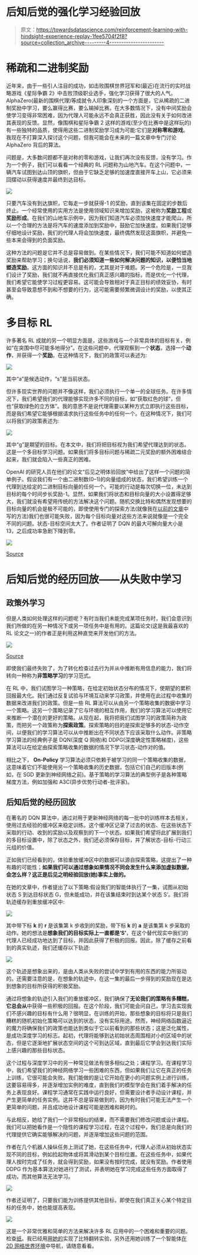 # 后知后觉的强化学习经验回放

> 原文：<https://towardsdatascience.com/reinforcement-learning-with-hindsight-experience-replay-1fee5704f2f8?source=collection_archive---------4----------------------->

# **稀疏和二进制奖励**

近年来，由于一些引人注目的成功，如击败围棋世界冠军和(最近)在流行的实时战略游戏《星际争霸 2》中击败顶级职业选手，强化学习获得了很大的人气。AlphaZero(最新的围棋代理)等成就令人印象深刻的一个方面是，它从稀疏的二进制奖励中学习，要么赢得比赛，要么输掉比赛。在大多数情况下，没有中间奖励会使学习变得非常困难，因为代理人可能永远不会真正获胜，因此没有关于如何改进其表现的反馈。显然，像围棋和星际争霸 2 这样的游戏(至少在比赛中是这样玩的)有一些独特的品质，使得用这些二进制奖励学习成为可能:它们是**对称零和游戏**。我现在不打算深入探讨这个问题，但我可能会在未来的一篇文章中专门讨论 AlphaZero 背后的算法。

问题是，大多数问题都不是对称的零和游戏，让我们再次没有反馈，没有学习。作为一个例子，我们可以看看一个经典的 RL 问题称为山地汽车。在这个问题中，一辆汽车试图到达山顶的旗帜，但由于它缺乏足够的加速度直接开车上山，它必须来回摆动以获得速度并最终到达目标。

![](img/de4bb2fa07b7e036de5496ac6e07bed9.png)

只要汽车没有到达旗帜，它每走一步就获得-1 的奖励，直到该集在固定的步数后终止。一个经常使用的实用方法是使用领域知识来增加奖励，这被称为**奖励工程**或**奖励形成**。在我们的山地车示例中，因为我们知道汽车必须加快速度才能爬山，所以一个合理的方法是将汽车的速度添加到奖励中，鼓励它加快速度。如果我们足够仔细地设计奖励，我们的代理人将会加快速度，最终偶然发现这面旗帜，并避免一些本来会得到的负面奖励。

这种方法的问题是它并不总是容易做到。在某些情况下，我们可能不知道如何塑造奖励来帮助学习；换句话说，**我们必须知道一些如何解决问题的知识，以便恰当地塑造奖励**。这方面的知识并不总是有的，尤其是对于难题。另一个危险是，一旦我们设计了奖励，我们就不再直接优化我们真正感兴趣的指标，而是优化一个代理，我们希望它能使学习过程更容易。这可能会导致相对于真正目标的绩效妥协，有时甚至会导致意想不到和不想要的行为，这可能需要频繁微调设计的奖励，以使其正确。

# **多目标 RL**

许多著名 RL 成就的另一个明显方面是，这些游戏与一个非常具体的目标有关，例如“在突围中尽可能多地得分”。在这些问题中，代理观察到一个**状态**，选择一个**动作**，并获得一个**奖励**。在这种情况下，我们的政策可以表述为:

![](img/9d52ecc571936c3223ae17c9889bbf38.png)

其中“a”是候选动作，“s”是当前状态。

但许多现实世界的问题并不像这样，我们必须执行一个单一的全球任务。在许多情况下，我们希望我们的代理能够实现许多不同的目标，如“获取红色的球”，但也“获取绿色的立方体”。我的意思不是说代理需要以某种方式立即执行这些目标，而是我们希望它能够根据请求执行这些任务中的任何一个。在这种情况下，我们可以将我们的政策表述为:

![](img/3f1425134ca4cdb8f0a01dd6a66de2dd.png)

其中“g”是期望的目标。在本文中，我们将把目标视为我们希望代理达到的状态。这是一个多目标学习问题。如果我们将多目标问题与稀疏二元奖励的额外困难结合起来，我们就会陷入一些真正的困难。

OpenAI 的研究人员在他们的论文“后见之明体验回放”中给出了这样一个问题的简单例子。假设我们有一个由二进制数(0–1)的向量组成的状态，我们希望训练一个代理到达给定的二进制目标向量的任何一个。可能的行动是每次切换一位，未达到目标的每个时间步长奖励-1。显然，如果我们将状态和目标向量的大小设置得足够大，我们就没有希望用传统的方法解决这个问题。随机交换比特和偶然发现想要的目标向量的机会是极不可能的，即使使用专门的探索方法(就像我在[以前的文章](https://medium.com/@or.rivlin.mail/reinforcement-learning-with-exploration-by-random-network-distillation-a3e412004402)中写的方法)我们也很可能失败，因为每个目标向量对这些方法来说就像是一个完全不同的问题。状态-目标空间太大了。作者证明了 DQN 的最大可解向量大小是 13，之后成功率急剧下降到零。

![](img/6acad4315644759c1c1702f6d849ac7b.png)

[Source](https://becominghuman.ai/learning-from-mistakes-with-hindsight-experience-replay-547fce2b3305)

# **后知后觉的经历回放——从失败中学习**

## **政策外学习**

但是人类如何处理这样的问题呢？有时当我们未能完成某项任务时，我们会意识到我们所做的在另一种情况下或另一项任务中是有用的。这篇论文(这是我最喜欢的 RL 论文之一)的作者正是利用这种直觉来开发他们的方法。

![](img/838db35e7c645b76cdb88784c57614d2.png)

[Source](http://thepurposeisprofit.com/2016/03/29/avoid-this-startup-blunder-when-pitching-investors/)

即使我们最终失败了，为了转化检查过去行为并从中推断有用信息的能力，我们将转向一种称为**非策略学习**的学习范式。

在 RL 中，我们试图学习一种策略，在给定初始状态分布的情况下，使期望的累积回报最大化。我们通过反复试验与环境互动来学习政策，并使用在此过程中收集的数据来改进我们的政策。但是一些 RL 算法可以从由另一个策略收集的数据中学习一个策略。这另一个策略记录了它与环境的相互作用，我们的学习算法可以使用它来推断一个潜在的更好的策略。从现在起，我将把我们试图学习的政策简称为政策，而把另一个政策称为**探索政策**。探索策略的目的是探索足够多的状态-动作空间，以便我们的学习算法可以从中推断出在不同状态下应该采取什么动作。非策略学习算法的经典例子是 DQN(深度 Q 网络)和 DDPG(深度确定性策略梯度)，这些算法可以在给定由探索策略收集的数据的情况下学习状态-动作对的值。

相比之下， **On-Policy** 学习算法必须只依赖于被学习的同一个策略收集的数据，这意味着它们不能使用另一个策略收集的历史数据，包括它们自己的旧版本(例如，在 SGD 更新到神经网络之前)。基于策略的学习算法的典型例子是各种策略梯度方法，例如加强和 A3C(异步优势行动者-批评家)。

## **后知后觉的经历回放**

在著名的 DQN 算法中，通过对用于更新神经网络的每一批中的训练样本去相关，使用过去经验的缓冲区来稳定训练。这个缓冲区记录了过去的状态、在这些状态下采取的行动、收到的奖励以及观察到的下一个状态。如果我们希望将此扩展到我们的多目标设置中，除了状态之外，我们还必须保存目标，并了解状态-目标-行动三元组的价值。

正如我们已经看到的，体验重放缓冲区中的数据可以源自探索策略，这提出了一种有趣的可能性；**如果我们可以通过想象如果情况不同会发生什么来添加虚拟数据，会怎么样？这正是后见之明经验回放(她)事实上做的。**

在她的文章中，作者提出了以下策略:假设我们的智能体执行了一集，试图从初始状态 S 到达目标状态 G，但未能成功，并在该集结束时到达某个状态 S’。我们将轨迹缓存到重放缓冲区中:

![](img/3572899f479b1e18f43abc12df4632ed.png)

其中带下标 **k** 的 **r** 是该集第 k 步收到的奖励，带下标 **k** 的 **a** 是该集第 k 步采取的动作。她的想法是**想象我们的目标实际上一直都是‘S’**，在这个替代现实中我们的代理人已经成功地达到了目标，并因此获得了积极的回报。因此，除了缓存之前看到的真实轨迹，我们还缓存以下轨迹:

![](img/e27db9c4a968b71998ce57c56abbd777.png)

这个轨迹是想象出来的，是由人类从失败的尝试中学到有用的东西的能力所驱动的。还需要注意的是，在想象的轨迹中，在这一集的最后一步得到的奖励现在是达到想象的目标所获得的积极奖励。

通过将想象的轨迹引入我们的重放缓冲区，我们确保了**无论我们的策略有多糟糕，它总会从**中获得一些积极的回报。在这个阶段，我们可能会问自己，学习去实现我们不感兴趣的目标有什么用？很明显，在训练的开始，那些想象的目标将只是我们糟糕的随机初始化策略可以达到的状态，没有实际用途。然而，神经网络函数逼近的魔力将确保我们的政策也能达到类似于它以前看到的那些状态；这是泛化属性，是成功深度学习的标志。起初，代理将能够到达初始状态周围相对小的区域中的状态，但是它逐渐地扩展状态空间的这个可到达区域，直到最后它学会到达我们实际上感兴趣的那些目标状态。

这个过程与深度学习中的另一种常见做法有很多相似之处；课程学习。在课程学习中，我们希望我们的神经网络学习一些困难的东西，但如果我们让它在真正的任务上训练，它很可能会失败。我们能做的是让它开始在更小的问题实例上进行训练，这要容易得多，并逐渐增加实例的难度，直到我们的模型学会在我们着手解决的任务上表现良好。课程学习通常在实践中运行良好，但需要设计者手动设计课程，并产生更简单的任务实例。这并不总是容易做到的，因为有时我们可能无法产生一个更简单的问题，并且成功地设计课程可能是困难和耗时的。

与此相反，她给了我们一个非常相似的结果，而不需要我们修改问题或设计课程。我们可以把她看作是一个隐性的课程学习过程，在这个过程中，我们总是向我们的代理提供它确实能够解决的问题，并逐渐增加这些问题的范围。

作者在几个机器人操纵任务上测试了她，在这些任务中，代理人必须从初始状态实现不同的目标，例如捡起物体或将其滑动到某个目标位置。在这些任务中，如果代理人按时完成了任务，就会得到奖励，如果没有按时完成，就没有奖励。作者使用 DDPG 作为基本算法对她进行了测试，并表明她在学习完成这些任务方面取得了成功，而其他算法无法学习。

![](img/0c7dc04f6209af07b53fea0f274cd98c.png)

作者还证明了，只要我们能为训练提供其他目标，即使在我们真正关心某个特定目标的任务中，她也能提高表现。

![](img/ae76027741fde45efb777d1d88ffa06d.png)

这是一个非常优雅和简单的方法来解决许多 RL 应用中的一个困难和重要的问题。检查[纸](https://arxiv.org/pdf/1707.01495.pdf)。我已经用[用她的](https://github.com/orrivlin/Hindsight-Experience-Replay---Bit-Flipping)实现了比特翻转实验，另外还用她训练了一个智能体[在 2D 网格世界环境](https://github.com/orrivlin/Navigation-HER)中导航，请随意看看。